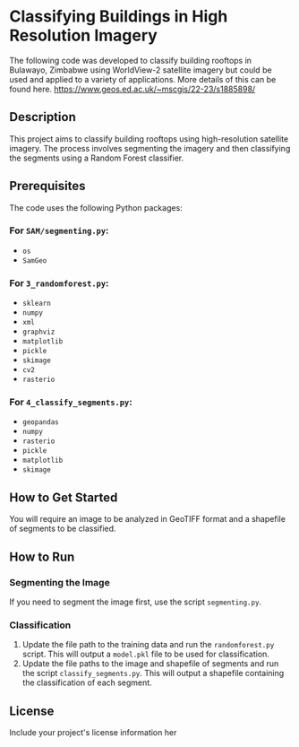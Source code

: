 # Classifying Buildings in High Resolution Imagery

The following code was developed to classify building rooftops in Bulawayo, Zimbabwe using WorldView-2 satellite imagery but could be used and applied to a variety of applications. More details of this can be found here. https://www.geos.ed.ac.uk/~mscgis/22-23/s1885898/

## Description
This project aims to classify building rooftops using high-resolution satellite imagery. The process involves segmenting the imagery and then classifying the segments using a Random Forest classifier.

## Prerequisites
The code uses the following Python packages:

### For `SAM/segmenting.py`:
- `os`
- `SamGeo`

### For `3_randomforest.py`:
- `sklearn`
- `numpy`
- `xml`
- `graphviz`
- `matplotlib`
- `pickle`
- `skimage`
- `cv2`
- `rasterio`

### For `4_classify_segments.py`:
- `geopandas`
- `numpy`
- `rasterio`
- `pickle`
- `matplotlib`
- `skimage`

## How to Get Started
You will require an image to be analyzed in GeoTIFF format and a shapefile of segments to be classified.

## How to Run
### Segmenting the Image
If you need to segment the image first, use the script `segmenting.py`.

### Classification
1. Update the file path to the training data and run the `randomforest.py` script. This will output a `model.pkl` file to be used for classification.
2. Update the file paths to the image and shapefile of segments and run the script `classify_segments.py`. This will output a shapefile containing the classification of each segment.

## License
Include your project's license information her
